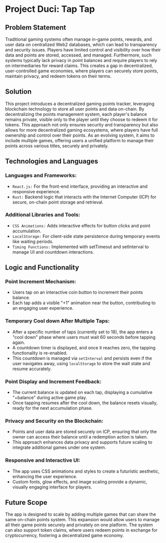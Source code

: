 # Project Duci: Tap Tap

## Problem Statement
Traditional gaming systems often manage in-game points, rewards, and user data on centralized Web2 databases, which can lead to transparency and security issues. Players have limited control and visibility over how their data and points are stored, accessed, and managed. Furthermore, such systems typically lack privacy in point balances and require players to rely on intermediaries for reward claims. This creates a gap in decentralized, user-controlled game economies, where players can securely store points, maintain privacy, and redeem tokens on their terms.


## Solution
This project introduces a decentralized gaming points tracker, leveraging blockchain technology to store all user points and data on-chain. By decentralizing the points management system, each player's balance remains private, visible only to the player until they choose to redeem it for tokens. This approach not only ensures security and transparency but also allows for more decentralized gaming ecosystems, where players have full ownership and control over their points. As an evolving system, it aims to include multiple games, offering users a unified platform to manage their points across various titles, securely and privately.


## Technologies and Languages

### Languages and Frameworks:
* `React.js:` For the front-end interface, providing an interactive and responsive experience.
* `Rust:` Backend logic that interacts with the Internet Computer (ICP) for secure, on-chain point storage and retrieval.

### Additional Libraries and Tools:
* `CSS Animations:` Adds interactive effects for button clicks and point accumulation.
* `LocalStorage:` For client-side state persistence during temporary events like waiting periods.
* `Timing Functions:` Implemented with setTimeout and setInterval to manage UI and countdown interactions.


## Logic and Functionality
### Point Increment Mechanism:
* Users tap on an interactive coin button to increment their points balance.
* Each tap adds a visible "+1" animation near the button, contributing to an engaging user experience.

### Temporary Cool down After Multiple Taps:
* After a specific number of taps (currently set to 18), the app enters a "cool down" phase where users must wait 60 seconds before tapping again.
* A countdown timer is displayed, and once it reaches zero, the tapping functionality is re-enabled.
* This countdown is managed via `setInterval` and persists even if the user navigates away, using `localStorage` to store the wait state and resume accurately.

### Point Display and Increment Feedback:
* The current balance is updated on each tap, displaying a cumulative "+balance" during active game play.
* Once tapping resumes after the cool down, the balance resets visually, ready for the next accumulation phase.


### Privacy and Security on the Blockchain:
* Points and user data are stored securely on ICP, ensuring that only the owner can access their balance until a redemption action is taken.
* This approach enhances data privacy and supports future scaling to integrate additional games under one system.

### Responsive and Interactive UI:
* The app uses CSS animations and styles to create a futuristic aesthetic, enhancing the user experience.
* Custom fonts, glow effects, and image scaling provide a dynamic, visually engaging interface for players.

## Future Scope
The app is designed to scale by adding multiple games that can share the same on-chain points system. This expansion would allow users to manage all their game points securely and privately on one platform. The system can also support token claims, where users redeem points in exchange for cryptocurrency, fostering a decentralized game economy.